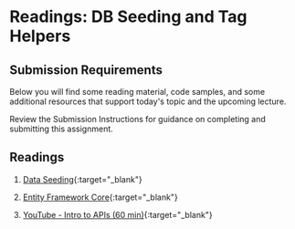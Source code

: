 # Readings: DB Seeding and Tag Helpers

## Submission Requirements

Below you will find some reading material, code samples, and some additional resources that support today's topic and the upcoming lecture.

Review the Submission Instructions for guidance on completing and submitting this assignment.

## Readings
1. [Data Seeding](https://docs.microsoft.com/en-us/ef/core/modeling/data-seeding){:target="_blank"} 
1. [Entity Framework Core](https://docs.microsoft.com/en-us/aspnet/core/data/ef-rp/intro?view=aspnetcore-2.1&tabs=visual-studio){:target="_blank"} 

1. [YouTube - Intro to APIs (60 min)](https://youtu.be/aIkpVzqLuhA){:target="_blank"}


